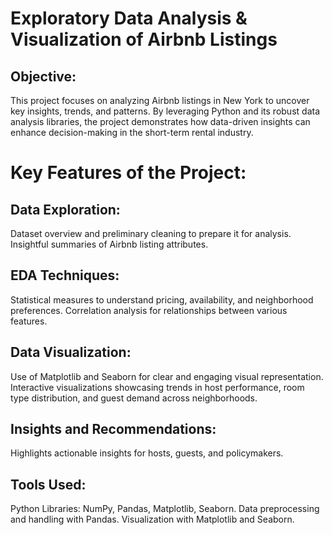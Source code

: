 # Exploratory Data Analysis & Visualization of Airbnb Listings

## Objective:
This project focuses on analyzing Airbnb listings in New York to uncover key insights, trends, and patterns. By leveraging Python and its robust data analysis libraries, the project demonstrates how data-driven insights can enhance decision-making in the short-term rental industry.

# Key Features of the Project:

## Data Exploration:
Dataset overview and preliminary cleaning to prepare it for analysis.
Insightful summaries of Airbnb listing attributes.

## EDA Techniques:
Statistical measures to understand pricing, availability, and neighborhood preferences.
Correlation analysis for relationships between various features.

## Data Visualization:
Use of Matplotlib and Seaborn for clear and engaging visual representation.
Interactive visualizations showcasing trends in host performance, room type distribution, and guest demand across neighborhoods.

## Insights and Recommendations:
Highlights actionable insights for hosts, guests, and policymakers.

## Tools Used:
Python Libraries: NumPy, Pandas, Matplotlib, Seaborn.
Data preprocessing and handling with Pandas.
Visualization with Matplotlib and Seaborn.
